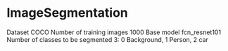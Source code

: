 # ImageSegmentation
Dataset COCO
Number of training images 1000
Base model fcn_resnet101
Number of classes to be segmented 3: 0 Background, 1 Person, 2 car
